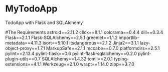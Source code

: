 # MyTodoApp
TodoApp with Flask and SQLAlchemy


#The Requirements
astroid==2.11.2
click==8.1.1
colorama==0.4.4
dill==0.3.4
Flask==2.1.1
Flask-SQLAlchemy==2.5.1
greenlet==1.1.2
importlib-metadata==4.11.3
isort==5.10.1
itsdangerous==2.1.2
Jinja2==3.1.1
lazy-object-proxy==1.7.1
MarkupSafe==2.1.1
mccabe==0.7.0
platformdirs==2.5.1
pylint==2.13.4
pylint-flask==0.6
pylint-flask-sqlalchemy==0.2.0
pylint-plugin-utils==0.7
SQLAlchemy==1.4.32
tomli==2.0.1
typing-extensions==4.1.1
Werkzeug==2.1.0
wrapt==1.14.0
zipp==3.7.0
